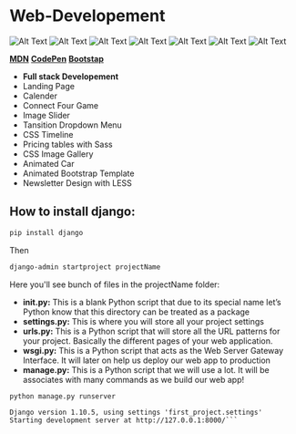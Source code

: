 # Web-Developement
![Alt Text](https://img.shields.io/badge/Python-3.7.4-red)
![Alt Text](https://img.shields.io/badge/django-1.11-blue)
![Alt Text](https://img.shields.io/badge/HTML-5-brightgreen)
![Alt Text](https://img.shields.io/badge/CSS-3-red)
![Alt Text](https://img.shields.io/badge/JavaScript-5.1-yellowgreen)
![Alt Text](https://img.shields.io/badge/Bootstap-3-green)
![Alt Text](https://img.shields.io/badge/jQuery-3.5.1-yellow)<br/>

**[MDN](https://developer.mozilla.org/en-US/docs/Web/HTML/Element)** 
**[CodePen](https://codepen.io/)**
**[Bootstap](https://getbootstrap.com/docs/4.5/components/alerts/)**

* **Full stack Developement**
* Landing Page
* Calender
* Connect Four Game
* Image Slider
* Tansition Dropdown Menu
* CSS Timeline
* Pricing tables with Sass
* CSS Image Gallery
* Animated Car
* Animated Bootstrap Template
* Newsletter Design with LESS

## How to install django:
```bash
pip install django
```
Then
```bash
django-admin startproject projectName
```
Here you'll see bunch of files in the projectName folder:
* **__init__.py:** This is a blank Python script that due to its special name let’s Python know that this directory can be treated as a package
* **settings.py:** This is where you will store all your project settings
* **urls.py:** This is a Python script that will store all the URL patterns for your project. Basically the different pages of your web application.
* **wsgi.py:** This is a Python script that acts as the Web Server Gateway Interface. It will later on help us deploy our web app to production
* **manage.py:** This is a Python script that we will use a lot. It will be associates with many commands as we build our web app!


```bash
python manage.py runserver
```
```bashThis will give you an IP address of a server which will give you a notice that django is successfully working.
Django version 1.10.5, using settings 'first_project.settings'
Starting development server at http://127.0.0.1:8000/```

